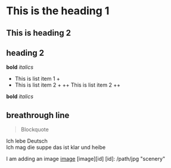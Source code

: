 # This is the heading 1

## This is heading 2 

heading 2
---------------

**bold**
*italics*

+ This is list item 1 +
+ This is list item 2 +
++ This is list item 2 ++


__bold__
_italics_

breathrough line
---------------------------------------------------------------

> Blockquote

Ich lebe Deutsch  
Ich mag die suppe das ist klar und heibe  

I am adding an image [image](/path.jpg "secenary")
[image][id]
[id]: /path/jpg "scenery"


